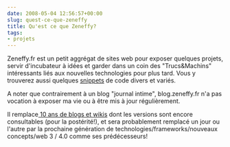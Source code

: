 ```yaml
---
date: 2008-05-04 12:56:57+00:00
slug: quest-ce-que-zeneffy
title: Qu'est ce que Zeneffy?
tags:
- projets
---
```


Zeneffy.fr est un petit aggrégat de sites web pour exposer quelques projets, servir d'incubateur à idées et garder dans un coin des "Trucs&Machins" intéressants liés aux nouvelles technologies pour plus tard. Vous y trouverez aussi quelques [snippets](/tags/snippets/) de code divers et variés.

A noter que contrairement à un blog "journal intime", blog.zeneffy.fr n'a pas vocation à exposer ma vie ou à être mis à jour régulièrement.

Il remplace[ 10 ans de blogs et wikis](/post/ma-petite-histoire-du-web) dont les versions sont encore consultables (pour la postérité!), et sera probablement remplacé un jour ou l'autre par la prochaine génération de technologies/frameworks/nouveaux concepts/web 3 / 4.0 comme ses prédécesseurs!
